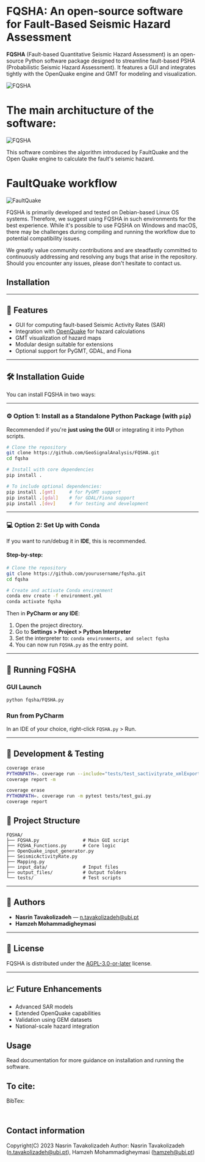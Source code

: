 #  FQSHA: An open-source software for Fault-Based Seismic Hazard Assessment

**FQSHA** (Fault-based Quantitative Seismic Hazard Assessment) is an open-source Python software package designed to streamline fault-based PSHA (Probabilistic Seismic Hazard Assessment). It features a GUI and integrates tightly with the OpenQuake engine and GMT for modeling and visualization.

![FQSHA](https://github.com/GeoSignalAnalysis/FQSHA/blob/main/logo-1.png)

# The main architucture of the software:

![FQSHA](https://github.com/GeoSignalAnalysis/FQSHA/blob/main/Software_architecture.png)


This software combines the algorithm introduced by FaultQuake and the Open Quake engine to calculate the fault's seismic hazard.


# FaultQuake workflow

![FaultQuake](https://github.com/GeoSignalAnalysis/FaultQuake/blob/main/FaultQuake_workflow.png)


FQSHA is primarily developed and tested on Debian-based Linux OS systems. Therefore, we suggest using FQSHA in such environments for the best experience. While it's possible to use FQSHA on Windows and macOS, there may be challenges during compiling and running the workflow due to potential compatibility issues.

We greatly value community contributions and are steadfastly committed to continuously addressing and resolving any bugs that arise in the repository. Should you encounter any issues, please don't hesitate to contact us.


## Installation


---

## 🚀 Features

- GUI for computing fault-based Seismic Activity Rates (SAR)
- Integration with [OpenQuake](https://github.com/gem/oq-engine) for hazard calculations
- GMT visualization of hazard maps
- Modular design suitable for extensions
- Optional support for PyGMT, GDAL, and Fiona

---

## 🛠️ Installation Guide

You can install FQSHA in two ways:

---

### ⚙️ Option 1: Install as a Standalone Python Package (with `pip`)

Recommended if you're **just using the GUI** or integrating it into Python scripts.

```bash
# Clone the repository
git clone https://github.com/GeoSignalAnalysis/FQSHA.git
cd fqsha

# Install with core dependencies
pip install .

# To include optional dependencies:
pip install .[gmt]     # for PyGMT support
pip install .[gdal]    # for GDAL/Fiona support
pip install .[dev]     # for testing and development
```

---

### 💻 Option 2: Set Up with Conda

If you want to run/debug it in **IDE**, this is recommended.

#### Step-by-step:

```bash
# Clone the repository
git clone https://github.com/yourusername/fqsha.git
cd fqsha

# Create and activate Conda environment
conda env create -f environment.yml
conda activate fqsha
```

Then in **PyCharm or any IDE**:
1. Open the project directory.
2. Go to **Settings > Project > Python Interpreter**
3. Set the interpreter to: `conda environments, and select fqsha`
4. You can now run `FQSHA.py` as the entry point.

---

## 🚀 Running FQSHA

### GUI Launch

```bash
python fqsha/FQSHA.py
```

### Run from PyCharm
In an IDE of your choice, right-click `FQSHA.py` > Run.

---

## 🧪 Development & Testing

```bash
coverage erase
PYTHONPATH=. coverage run --include="tests/test_sactivityrate_xmlExport.py" -m pytest tests/test_sactivityrate_xmlExport.py
coverage report -m

coverage erase
PYTHONPATH=. coverage run -m pytest tests/test_gui.py
coverage report
```


## 📂 Project Structure

```
FQSHA/
├── FQSHA.py                # Main GUI script
├── FQSHA_Functions.py      # Core logic
├── OpenQuake_input_generator.py
├── SeismicActivityRate.py
├── Mapping.py
├── input_data/             # Input files
├── output_files/           # Output folders
└── tests/                  # Test scripts
```

---

## 👥 Authors

- **Nasrin Tavakolizadeh** — [n.tavakolizadeh@ubi.pt](mailto:n.tavakolizadeh@ubi.pt)
- **Hamzeh Mohammadigheymasi**

---

## 📄 License

FQSHA is distributed under the [AGPL-3.0-or-later](https://www.gnu.org/licenses/agpl-3.0.html) license.

---

## 📈 Future Enhancements

- Advanced SAR models
- Extended OpenQuake capabilities
- Validation using GEM datasets
- National-scale hazard integration


## Usage 

Read documentation for more guidance on installation and running the software.


## To cite: 


BibTex:
```


```


## Contact information 
Copyright(C) 2023 Nasrin Tavakolizadeh 
Author: Nasrin Tavakolizadeh (n.tavakolizadeh@ubi.pt), Hamzeh Mohammadigheymasi (hamzeh@ubi.pt)


